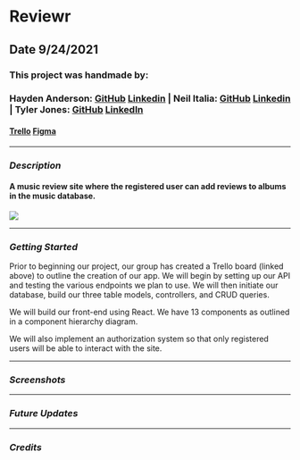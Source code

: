 # Reviewr

## Date 9/24/2021

### This project was handmade by:

### Hayden Anderson: [GitHub](https://github.com/hayden707) [Linkedin](https://www.linkedin.com/in/hayden-anderson-909/) | Neil Italia: [GitHub](https://github.com/neilitalia) [Linkedin](https://www.linkedin.com/in/neilitalia/) | Tyler Jones: [GitHub](https://github.com/msiroilem) [LinkedIn](https://www.linkedin.com/in/tylerwadejones/)

#### [Trello](https://trello.com/b/yNoD5nnM/music-review) [Figma](https://www.figma.com/file/1zFh7d3rnREyVMaoMbi7h4/Music-Review?node-id=0%3A1)

---

### **_Description_**

#### A music review site where the registered user can add reviews to albums in the music database.

![](https://i.ibb.co/fNWJ1CX/pern.jpg)

---

### **_Getting Started_**

Prior to beginning our project, our group has created a Trello board (linked above) to outline the creation of our app. We will begin by setting up our API and testing the various endpoints we plan to use. We will then initiate our database, build our three table models, controllers, and CRUD queries.

We will build our front-end using React. We have 13 components as outlined in a component hierarchy diagram.

We will also implement an authorization system so that only registered users will be able to interact with the site.

---

### **_Screenshots_**

---

### **_Future Updates_**

---

### **_Credits_**
